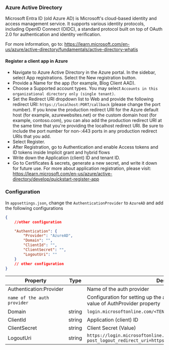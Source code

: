 ### Azure Active Directory

Microsoft Entra ID (old Azure AD) is Microsoft's cloud-based identity and access management service. It supports various identity protocols, including OpenID Connect (OIDC), a standard protocol built on top of OAuth 2.0 for authentication and identity verification.

For more information, go to: https://learn.microsoft.com/en-us/azure/active-directory/fundamentals/active-directory-whatis

#### Register a client app in Azure

-   Navigate to Azure Active Directory in the Azure portal. In the sidebar, select App registrations. Select the New registration button.
-   Provide a Name for the app (for example, Blog Client AAD).
-   Choose a Supported account types. You may select `Accounts in this organizational directory only (single tenant)`.
-   Set the Redirect URI dropdown list to Web and provide the following redirect URI: `https://localhost:PORT/callback` (please change the port number). If you know the production redirect URI for the Azure default host (for example, azurewebsites.net) or the custom domain host (for example, contoso.com), you can also add the production redirect URI at the same time that you're providing the localhost redirect URI. Be sure to include the port number for non-:443 ports in any production redirect URIs that you add.
-   Select Register.
-   After Registration, go to Authentication and enable Access tokens and ID tokens inside Implicit grant and hybrid flows
-   Write down the Application (client) ID and tenant ID.
-   Go to Certificates & secrets, generate a new secret, and write it down for future use.
For more about application registration, please visit: https://learn.microsoft.com/en-us/azure/active-directory/develop/quickstart-register-app

### Configuration

In `appsettings.json`, change the `AuthenticationProvider` to `AzureAD`
and add the following configurations

```json
{
	//other configuration

	"Authentication": {
		"Provider": "AzureAD",
		"Domain": "",
		"ClientId": "",
		"ClientSecret": "",
		"LogoutUri": ""
	}
	// other configuration
}
```

| Property                    | Type   | Description                                                                                                         |
| --------------------------- | ------ | ------------------------------------------------------------------------------------------------------------------- |
| Authentication:Provider     |        | Name of the auth provider                                                                                           |
| `name of the auth provider` |        | Configuration for setting up the auth provider, it should be same as the value of AuthProvider property             |
| Domain                      | string | `login.microsoftonline.com/<TENANT_ID>/v2.0`                                                                        |
| ClientId                    | string | Application (client) ID                                                                                             |
| ClientSecret                | string | Client Secret (Value)                                                                                                     |
| LogoutUri                   | string | `https://login.microsoftonline.com/<TENANT_ID>/oauth2/v2.0/logout?post_logout_redirect_uri=https://localhost:44389` |
